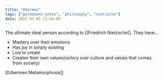 ```yaml
---
title: "Ubermen"
tags: ["permanent-notes", "philosophy", "nietzsche"]
date: 2021-03-05 21:44:00
---
```


The ultimate ideal person according to [[Friedrich Nietzsche]]. They have...

- Mastery over their emotions
- Has joy in simply existing
- Live to create
- Creates their own values(victory over culture and values that comes from society)

[[Ubermen Metamorphosis]]